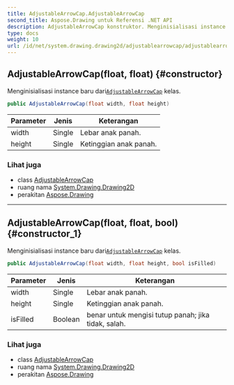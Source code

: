 ```yaml
---
title: AdjustableArrowCap.AdjustableArrowCap
second_title: Aspose.Drawing untuk Referensi .NET API
description: AdjustableArrowCap konstruktor. Menginisialisasi instance baru dariAdjustableArrowCap kelas.
type: docs
weight: 10
url: /id/net/system.drawing.drawing2d/adjustablearrowcap/adjustablearrowcap/
---
```

## AdjustableArrowCap(float, float) {#constructor}

Menginisialisasi instance baru dari[`AdjustableArrowCap`](../) kelas.

```csharp
public AdjustableArrowCap(float width, float height)
```

| Parameter | Jenis | Keterangan |
| --- | --- | --- |
| width | Single | Lebar anak panah. |
| height | Single | Ketinggian anak panah. |

### Lihat juga

* class [AdjustableArrowCap](../)
* ruang nama [System.Drawing.Drawing2D](../../adjustablearrowcap/)
* perakitan [Aspose.Drawing](../../../)

---

## AdjustableArrowCap(float, float, bool) {#constructor_1}

Menginisialisasi instance baru dari[`AdjustableArrowCap`](../) kelas.

```csharp
public AdjustableArrowCap(float width, float height, bool isFilled)
```

| Parameter | Jenis | Keterangan |
| --- | --- | --- |
| width | Single | Lebar anak panah. |
| height | Single | Ketinggian anak panah. |
| isFilled | Boolean | benar untuk mengisi tutup panah; jika tidak, salah. |

### Lihat juga

* class [AdjustableArrowCap](../)
* ruang nama [System.Drawing.Drawing2D](../../adjustablearrowcap/)
* perakitan [Aspose.Drawing](../../../)


